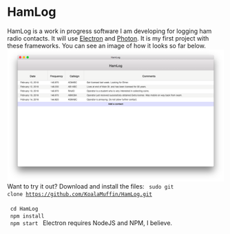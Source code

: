 # HamLog
HamLog is a work in progress software I am developing for logging ham radio contacts. It will use <a href="https://electronjs.org">Electron</a> and <a href="http://photonkit.com/">Photon</a>. It is my first project with these frameworks. You can see an image of how it looks so far below.
<img src="https://raw.githubusercontent.com/KoalaMuffin/HamLog/master/Preview.png">
<br>
Want to try it out?
Download and install the files:
<code>
sudo git clone https://github.com/KoalaMuffin/HamLog.git
<br>
cd HamLog
<br>
npm install
<br>
npm start
</code>
Electron requires NodeJS and NPM, I believe.
